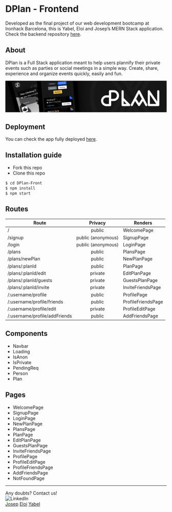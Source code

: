 # DPlan - Frontend

Developed as the final project of our web development bootcamp at Ironhack Barcelona, this is Yabel, Eloi and Josep’s MERN Stack application. Check the backend repository [here](https://github.com/PmplCode/DPlan-back).

## About

DPlan is a Full Stack application meant to help users plannify their private events such as parties or social meetings in a simple way. 
Create, share, experience and organize events quickly, easily and fun.

![Project banner.](/public/DPlan_Banner.png "Project banner.")

## Deployment

You can check the app fully deployed [here]( https://famous-brioche-240d75.netlify.app).


## Installation guide

- Fork this repo
- Clone this repo

```shell
$ cd DPlan-Front
$ npm install
$ npm start
```

## Routes

| Route                          |      Privacy       | Renders            |
| ------------------------------ | :----------------: | ------------------ |
| /                              |     public         | WelcomePage        |
| /signup                        | public (anonymous) | SignupPage         |
| /login                         | public (anonymous) | LoginPage          |
| /plans                         | public             | PlansPage          |
| /plans/newPlan                 | public             | NewPlanPage        |
| /plans/:planId                 | public             | PlanPage           |
| /plans/:planId/edit            | private            | EditPlanPage       |
| /plans/:planId/guests          | private            | GuestsPlanPage     |
| /plans/:planId/invite          | private            | InviteFriendsPage  |
| /:username/profile             | public             | ProfilePage        |
| /:username/profile/friends     | public             | ProfileFriendsPage |
| /:username/profile/edit        | private            | ProfileEditPage    |
| /:username/profile/addFriends  | public             | AddFriendsPage     |


## Components

- Navbar
- Loading
- IsAnon
- IsPrivate
- PendingReq
- Person
- Plan

## Pages

- WelcomePage
- SignupPage
- LoginPage
- NewPlanPage
- PlansPage
- PlanPage
- EditPlanPage
- GuestsPlanPage
- InviteFriendsPage
- ProfilePage
- ProfileEditPage
- ProfileFriendsPage
- AddFriendsPage
- NotFoundPage

---

Any doubts? Contact us!
<br>
<img width="20px" src="https://simpleicons.now.sh/linkedin/495f7e" alt="LinkedIn" />
</br>
<a href="https://www.linkedin.com/in/josepbp/">Josep</a>
<a href="https://www.linkedin.com/in/eloipampliegajose/">Eloi</a>
<a href="http://www.linkedin.com/in/yabel-rodriguez">Yabel</a>



